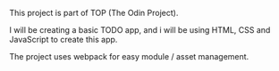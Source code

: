 This project is part of TOP (The Odin Project).

I will be creating a basic TODO app, and i will be using
HTML, CSS and JavaScript to create this app.

The project uses webpack for easy module / asset management.